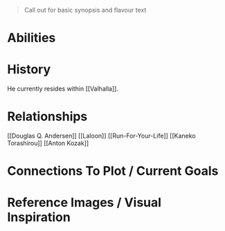 > Call out for basic synopsis and flavour text

# Abilities

# History
He currently resides within [[Valhalla]].
# Relationships
[[Douglas Q. Andersen]]
[[Laloon]]
[[Run-For-Your-Life]]
[[Kaneko Torashirou]]
[[Anton Kozak]]
# Connections To Plot / Current Goals

# Reference Images / Visual Inspiration